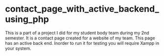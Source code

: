 # contact_page_with_active_backend_using_php
This is a part of a project I did for my student body team during my 2nd semester. It is a contact page created for a website of my team. This page has an active back end. 
Inorder to run it for testing you will require Xampp in your system. 
